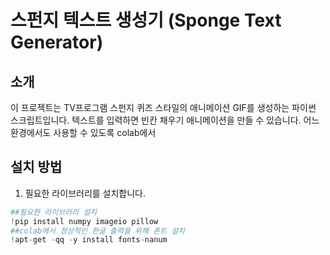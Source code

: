 # 스펀지 텍스트 생성기 (Sponge Text Generator)

## 소개
이 프로젝트는 TV프로그램 스펀지 퀴즈 스타일의 애니메이션 GIF를 생성하는 파이썬 스크립트입니다. 텍스트를 입력하면 빈칸 채우기 애니메이션을 만들 수 있습니다. 어느 환경에서도 사용할 수 있도록 colab에서 

## 설치 방법
1. 필요한 라이브러리를 설치합니다.
```python
##필요한 라이브러리 설치
!pip install numpy imageio pillow
##colab에서 정상적인 한글 출력을 위해 폰트 설치
!apt-get -qq -y install fonts-nanum
```
